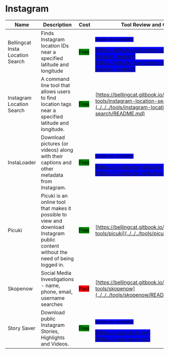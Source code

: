 # Instagram

| Name | Description | Cost | Tool Review and Guide |
| --- | --- | --- | --- |
| Bellingcat Insta Location Search | Finds Instagram location IDs near a specified latitude and longitude | <mark style="background-color:green;">Free</mark> | <p><sub><em><mark style="background-color:blue;">Guide not available</mark></em></sub></p><mark style="background-color:blue;"> [https://github.com/bellingcat/instagram-location-search](https://github.com/bellingcat/instagram-location-search) </mark> |
| Instagram Location Search | A command line tool that allows users to find location tags near a specified latitude and longitude. | <mark style="background-color:green;">Free</mark> | [https://bellingcat.gitbook.io/toolkit/more/all-tools/instagram-location-search](../../../tools/instagram-location-search/README.md) |
| InstaLoader | Download pictures (or videos) along with their captions and other metadata from Instagram. | <mark style="background-color:green;">Free</mark> | <p><sub><em><mark style="background-color:blue;">Guide not available</mark></em></sub></p><mark style="background-color:blue;"> [https://instaloader.github.io](https://instaloader.github.io) </mark> |
| Picuki | Picuki is an online tool that makes it possible to view and download Instagram public content without the need of being logged in. | <mark style="background-color:green;">Free</mark> | [https://bellingcat.gitbook.io/toolkit/more/all-tools/picuki](../../../tools/picuki/README.md) |
| Skopenow | Social Media Investigations - name, phone, email, username searches | <mark style="background-color:red;">Paid</mark> | [https://bellingcat.gitbook.io/toolkit/more/all-tools/skopenow](../../../tools/skopenow/README.md) |
| Story Saver | Download public Instagram Stories, Highlights and Videos. | <mark style="background-color:green;">Free</mark> | <p><sub><em><mark style="background-color:blue;">Guide not available</mark></em></sub></p><mark style="background-color:blue;"> [https://storysaver.net](https://storysaver.net) </mark> |